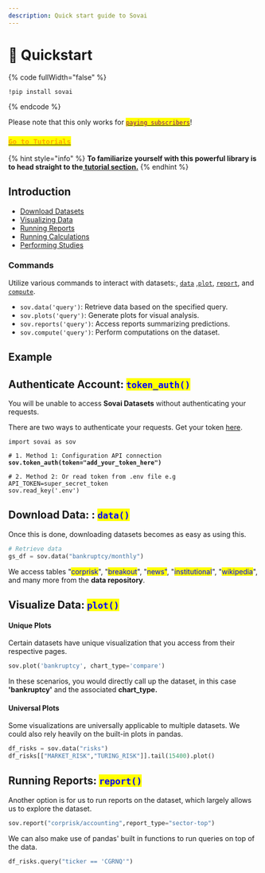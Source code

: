 ```yaml
---
description: Quick start guide to Sovai
---
```


# 🚀 Quickstart

{% code fullWidth="false" %}
```bash
!pip install sovai
```
{% endcode %}

Please note that this only works for [<mark style="color:purple;">`paying subscribers`</mark>](https://sov.ai/home)!

### [<mark style="color:orange;">`Go to Tutorials`</mark>](tutorials.md)

{% hint style="info" %}
**To familiarize yourself with this powerful library is to head straight to the**[ **tutorial section.**](tutorials.md)
{% endhint %}

## Introduction

* [Download Datasets](quickstart.md#download-datasets)
* [Visualizing Data](quickstart.md#visualizing-data)
* [Running Reports](quickstart.md#running-reports)
* [Running Calculations](quickstart.md#running-calculations)
* [Performing Studies](quickstart.md#performing-studies)

### Commands

Utilize various commands to interact with datasets:, [`data`](quickstart.md#download-datasets) ,[`plot`](quickstart.md#visualizing-data), [`report`](quickstart.md#running-reports), and [`compute`](quickstart.md#running-calculations).

* `sov.data('query')`: Retrieve data based on the specified query.
* `sov.plots('query')`: Generate plots for visual analysis.
* `sov.reports('query')`: Access reports summarizing predictions.
* `sov.compute('query')`: Perform computations on the dataset.

## Example

## Authenticate Account: <mark style="color:blue;">`token_auth()`</mark>

You will be unable to access **Sovai Datasets** without authenticating your requests.

There are two ways to authenticate your requests. Get your token [here](https://sov.ai/home).

<pre class="language-python"><code class="lang-python">import sovai as sov

# 1. Method 1: Configuration API connection
<strong>sov.token_auth(token="add_your_token_here")
</strong>
# 2. Method 2: Or read token from .env file e.g API_TOKEN=super_secret_token
sov.read_key('.env')
</code></pre>

## Download Data: : <mark style="color:blue;">`data()`</mark>

Once this is done, downloading datasets becomes as easy as using this.

```python
# Retrieve data
gs_df = sov.data("bankruptcy/monthly")
```

We access tables "<mark style="color:blue;">corprisk</mark>", "<mark style="color:blue;">breakout</mark>", "<mark style="color:blue;">news"</mark>, "<mark style="color:blue;">institutional</mark>", "<mark style="color:blue;">wikipedia</mark>", and many more from the **data repository**.

## Visualize Data: <mark style="color:blue;">`plot()`</mark>

#### Unique Plots

Certain datasets have unique visualization that you access from their respective pages.

```python
sov.plot('bankruptcy', chart_type='compare')
```

In these scenarios, you would directly call up the dataset, in this case **'bankruptcy'** and the associated **chart\_type.**

#### Universal Plots

Some visualizations are universally applicable to multiple datasets. We could also rely heavily on the built-in plots in pandas.

```python
df_risks = sov.data("risks")
df_risks[["MARKET_RISK","TURING_RISK"]].tail(15400).plot()
```

## Running Reports: <mark style="color:blue;">`report()`</mark>

Another option is for us to run reports on the dataset, which largely allows us to explore the dataset.

```python
sov.report("corprisk/accounting",report_type="sector-top")
```

We can also make use of pandas' built in functions to run queries on top of the data.

```python
df_risks.query("ticker == 'CGRNQ'")
```

